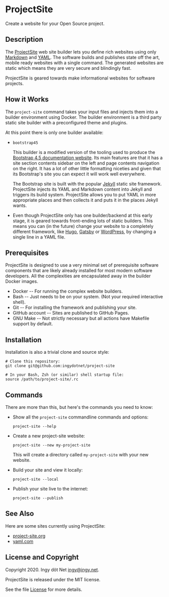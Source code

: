 ProjectSite
===========

Create a website for your Open Source project.

## Description

The [ProjectSite](https://github.com/ingydotnet/project-site/) web site builder lets you define rich websites using only [Markdown](https://en.wikipedia.org/wiki/Markdown) and [YAML](https://en.wikipedia.org/wiki/YAML).
The software builds and publishes state off the art, mobile ready websites with a single command.
The generated websites are static which means they are very secure and blindingly fast.

ProjectSite is geared towards make informational websites for software projects.

## How it Works

The `project-site` command takes your input files and injects them into a builder environment using Docker.
The builder environment is a third party static site builder with a preconfigured theme and plugins.

At this point there is only one builder available:

* `bootstrap45`

  This builder is a modified version of the tooling used to produce the [Bootstrap 4.5 documentation website](https://getbootstrap.com/docs/4.5/).
  Its main features are that it has a site section contents sidebar on the left and page contents navigation on the right.
  It has a lot of other little formatting niceties and given that its Bootstrap's site you can expect it will work well everywhere.

  The Bootstrap site is built with the popular [Jekyll](https://jekyllrb.com/) static site framework.
  ProjectSite injects its YAML and Markdown content into Jekyll and triggers its build system.
  ProjectSite allows you to put YAML in more appropriate places and then collects it and puts it in the places Jekyll wants.

* Even though ProjectSite only has one builder/backend at this early stage, it is geared towards front-ending lots of static builders.
  This means you can (in the future) change your website to a completely different framework, like [Hugo](https://gohugo.io/), [Gatsby](https://www.gatsbyjs.com/) or [WordPress](https://wordpress.com/), by changing a single line in a YAML file.

## Prerequisites

ProjectSite is designed to use a very minimal set of prerequisite software components that are likely already installed for most modern software developers.
All the complexities are encapsulated away in the builder Docker images.

* Docker -- For running the complex website builders.
* Bash -- Just needs to be on your system. (Not your required interactive shell).
* Git -- For installing the framework and publishing your site.
* GitHub account -- Sites are published to GitHub Pages.
* GNU Make -- Not strictly necessary but all actions have Makefile support by default.

## Installation

Installation is also a trivial clone and source style:

```
# Clone this repository:
git clone git@github.com:ingydotnet/project-site

# In your Bash, Zsh (or similar) shell startup file:
source /path/to/project-site/.rc
```

## Commands

There are more than this, but here's the commands you need to know:

* Show all the `project-site` commandline commands and options:
  ```
  project-site --help
  ```

* Create a new project-site website:
  ```
  project-site --new my-project-site
  ```
  This will create a directory called `my-project-site` with your new website.

* Build your site and view it locally:
  ```
  project-site --local
  ```

* Publish your site live to the internet:
  ```
  project-site --publish
  ```

## See Also

Here are some sites currently using ProjectSite:

* [project-site.org](https://project-site.org)
* [yaml.com](https://yaml.com)

## License and Copyright

Copyright 2020. Ingy döt Net <ingy@ingy.net>.

ProjectSite is released under the MIT license.

See the file [License](https://github.com/ingydotnet/project-site/blob/master/License) for more details.
